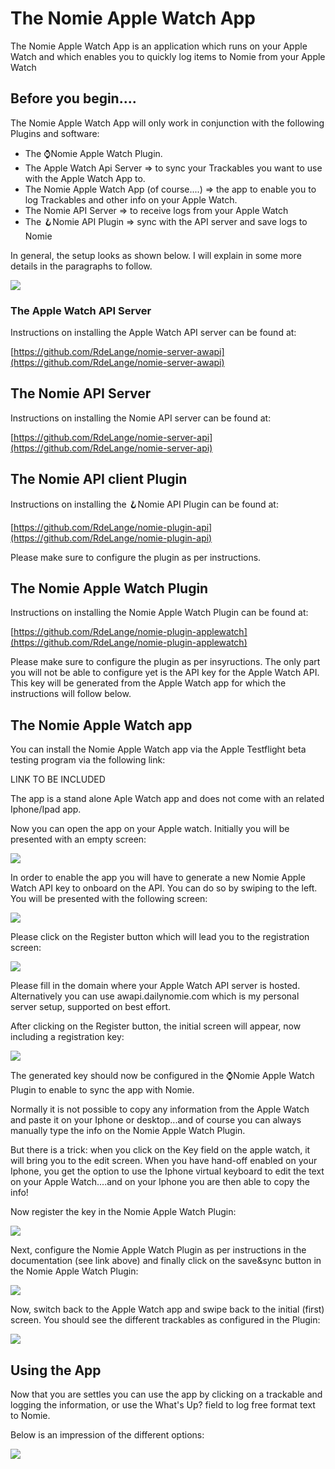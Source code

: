 # The Nomie Apple Watch App

The Nomie Apple Watch App is an application which runs on your Apple Watch and which enables you to quickly log items to Nomie from your Apple Watch

## Before you begin....

The Nomie Apple Watch App will only work in conjunction with the following Plugins and software:

* The ⌚️Nomie Apple Watch Plugin.
* The Apple Watch Api Server => to sync your Trackables you want to use with the Apple Watch App to.
* The Nomie Apple Watch App  (of course....) => the app to enable you to log Trackables and other info on your Apple Watch.
* The Nomie API Server => to receive logs from your Apple Watch
* The 🪝Nomie API Plugin => sync with the API server and save logs to Nomie

In general, the setup looks as shown below. I will explain in some more details in the paragraphs to follow.

![](assets/20230220_185754_20230129_215043_image.png)

### The Apple Watch API Server

Instructions on installing the Apple Watch API server can be found at:

[https://github.com/RdeLange/nomie-server-awapi](https://github.com/RdeLange/nomie-server-awapi)

## The Nomie API Server

Instructions on installing the Nomie API server can be found at:

[https://github.com/RdeLange/nomie-server-api](https://github.com/RdeLange/nomie-server-api)

## The Nomie API client Plugin

Instructions on installing the 🪝Nomie API Plugin can be found at:

[https://github.com/RdeLange/nomie-plugin-api](https://github.com/RdeLange/nomie-plugin-api)

Please make sure to configure the plugin as per instructions.

## The Nomie Apple Watch Plugin

Instructions on installing the Nomie Apple Watch Plugin can be found at:

[https://github.com/RdeLange/nomie-plugin-applewatch](https://github.com/RdeLange/nomie-plugin-applewatch)

Please make sure to configure the plugin as per insyructions. The only part you will not be able to configure yet is the API key for the Apple Watch API. This key will be generated from the Apple Watch app for which the instructions will follow below.

## The Nomie Apple Watch app

You can install the Nomie Apple Watch app via the Apple Testflight beta testing program via the following link:

LINK TO BE INCLUDED

The app is a stand alone Aple Watch app and does not come with an related Iphone/Ipad app.

Now you can open the app on your Apple watch. Initially you will be presented with an empty screen:


![](assets/20230220_191553_image.png)

In order to enable the app you will have to generate a new Nomie Apple Watch API key to onboard on the API. You can do so by swiping to the left. You will be presented with the following screen:


![](assets/20230220_191808_image.png)

Please click on the Register button which will lead you to the registration screen:


![](assets/20230220_191915_image.png)

Please fill in the domain where your Apple Watch API server is hosted. Alternatively you can use awapi.dailynomie.com which is my personal server setup, supported on best effort.

After clicking on the Register button, the initial screen will appear, now including a registration key:


![](assets/20230220_192159_image.png)

The generated key should now be configured in the ⌚️Nomie Apple Watch Plugin to enable to sync the app with Nomie.

Normally it is not possible to copy any information from the Apple Watch and paste it on your Iphone or desktop...and of course you can always manually type the info on the Nomie Apple Watch Plugin.

But there is a trick: when you click on the Key field on the apple watch, it will bring you to the edit screen. When you have hand-off enabled on your Iphone, you get the option to use the Iphone virtual keyboard to edit the text on your Apple Watch....and on your Iphone you are then able to copy the info!

Now register the key in the Nomie Apple Watch Plugin:

![](assets/20230220_193212_image.png)

Next, configure the Nomie Apple Watch Plugin as per instructions in the documentation (see link above) and finally click on the save&sync button in the Nomie Apple Watch Plugin:


![](assets/20230220_193509_image.png)

Now, switch back to the Apple Watch app and swipe back to the initial (first) screen. You should see the different trackables as configured in the Plugin:


![](assets/20230220_193654_image.png)

## Using the App

Now that you are settles you can use the app by clicking on a trackable and logging the information, or use the What's Up? field to log free format text to Nomie.

Below is an impression of the different options:

![](assets/20230220_194108_Nomie_aw.png)
